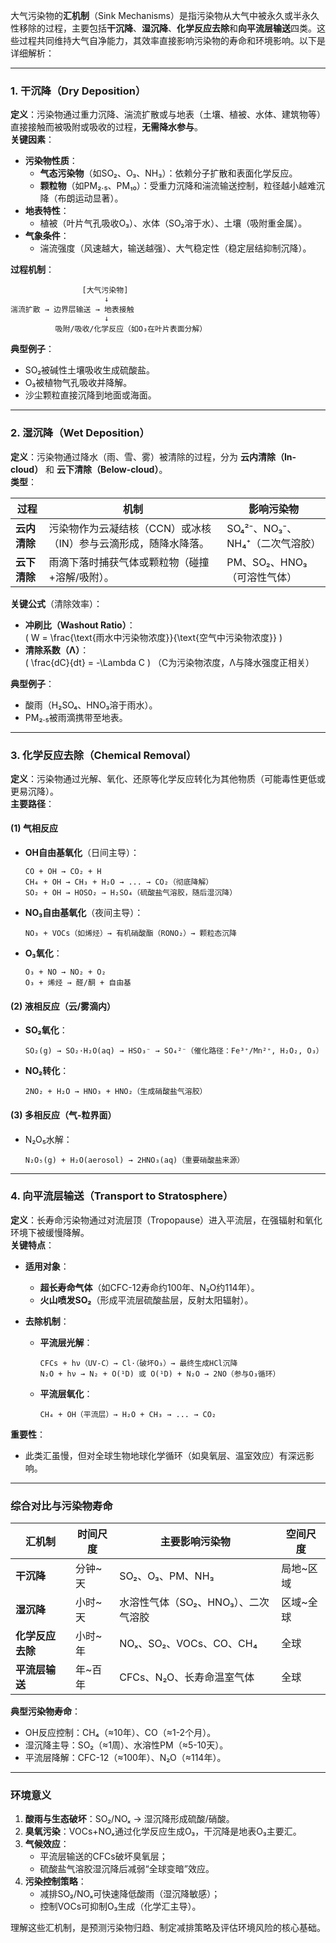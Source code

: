 大气污染物的**汇机制**（Sink Mechanisms）是指污染物从大气中被永久或半永久性移除的过程，主要包括**干沉降**、**湿沉降**、**化学反应去除**和**向平流层输送**四类。这些过程共同维持大气自净能力，其效率直接影响污染物的寿命和环境影响。以下是详细解析：

---

### **1. 干沉降（Dry Deposition）**

**定义**：污染物通过重力沉降、湍流扩散或与地表（土壤、植被、水体、建筑物等）直接接触而被吸附或吸收的过程，**无需降水参与**。  
**关键因素**：  

- **污染物性质**：  
  - **气态污染物**（如SO₂、O₃、NH₃）：依赖分子扩散和表面化学反应。  
  - **颗粒物**（如PM₂.₅、PM₁₀）：受重力沉降和湍流输送控制，粒径越小越难沉降（布朗运动显著）。  
- **地表特性**：  
  - 植被（叶片气孔吸收O₃）、水体（SO₂溶于水）、土壤（吸附重金属）。  
- **气象条件**：  
  - 湍流强度（风速越大，输送越强）、大气稳定性（稳定层结抑制沉降）。  

**过程机制**：  

```plaintext
                [大气污染物]
                     ↓
湍流扩散 → 边界层输送 → 地表接触
                     ↓
          吸附/吸收/化学反应（如O₃在叶片表面分解）
```

**典型例子**：  

- SO₂被碱性土壤吸收生成硫酸盐。  
- O₃被植物气孔吸收并降解。  
- 沙尘颗粒直接沉降到地面或海面。  

---

### **2. 湿沉降（Wet Deposition）**

**定义**：污染物通过降水（雨、雪、雾）被清除的过程，分为 **云内清除（In-cloud）** 和 **云下清除（Below-cloud）**。  
**类型**：  

| **过程**   | **机制**                             | **影响污染物**              |
| -------- | ---------------------------------- | ---------------------- |
| **云内清除** | 污染物作为云凝结核（CCN）或冰核（IN）参与云滴形成，随降水降落。 | SO₄²⁻、NO₃⁻、NH₄⁺（二次气溶胶） |
| **云下清除** | 雨滴下落时捕获气体或颗粒物（碰撞+溶解/吸附）。           | PM、SO₂、HNO₃（可溶性气体）     |

**关键公式**（清除效率）：  

- **冲刷比（Washout Ratio）**：  
  \( W = \frac{\text{雨水中污染物浓度}}{\text{空气中污染物浓度}} \)  
- **清除系数（Λ）**：  
  \( \frac{dC}{dt} = -\Lambda C \) （C为污染物浓度，Λ与降水强度正相关）  

**典型例子**：  

- 酸雨（H₂SO₄、HNO₃溶于雨水）。  
- PM₂.₅被雨滴携带至地表。  

---

### **3. 化学反应去除（Chemical Removal）**

**定义**：污染物通过光解、氧化、还原等化学反应转化为其他物质（可能毒性更低或更易沉降）。  
**主要路径**：  

#### **(1) 气相反应**

- **OH自由基氧化**（日间主导）：  
  
  ```plaintext
  CO + OH → CO₂ + H  
  CH₄ + OH → CH₃ + H₂O → ... → CO₂（彻底降解）  
  SO₂ + OH → HOSO₂ → H₂SO₄（硫酸盐气溶胶，随后湿沉降）  
  ```

- **NO₃自由基氧化**（夜间主导）：  
  
  ```plaintext
  NO₃ + VOCs（如烯烃）→ 有机硝酸酯（RONO₂）→ 颗粒态沉降  
  ```

- **O₃氧化**：  
  
  ```plaintext
  O₃ + NO → NO₂ + O₂  
  O₃ + 烯烃 → 醛/酮 + 自由基  
  ```

#### **(2) 液相反应（云/雾滴内）**

- **SO₂氧化**：  
  
  ```plaintext
  SO₂(g) → SO₂·H₂O(aq) → HSO₃⁻ → SO₄²⁻（催化路径：Fe³⁺/Mn²⁺, H₂O₂, O₃）  
  ```

- **NO₂转化**：  
  
  ```plaintext
  2NO₂ + H₂O → HNO₃ + HNO₂（生成硝酸盐气溶胶）  
  ```

#### **(3) 多相反应（气-粒界面）**

- N₂O₅水解：  
  
  ```plaintext
  N₂O₅(g) + H₂O(aerosol) → 2HNO₃(aq)（重要硝酸盐来源）  
  ```

---

### **4. 向平流层输送（Transport to Stratosphere）**

**定义**：长寿命污染物通过对流层顶（Tropopause）进入平流层，在强辐射和氧化环境下被缓慢降解。  
**关键特点**：  

- **适用对象**：  
  
  - **超长寿命气体**（如CFC-12寿命约100年、N₂O约114年）。  
  - **火山喷发SO₂**（形成平流层硫酸盐层，反射太阳辐射）。  

- **去除机制**：  
  
  - **平流层光解**：  
    
    ```plaintext
    CFCs + hν（UV-C）→ Cl·（破坏O₃）→ 最终生成HCl沉降  
    N₂O + hν → N₂ + O(¹D) 或 O(¹D) + N₂O → 2NO（参与O₃循环）  
    ```
  
  - **平流层氧化**：  
    
    ```plaintext
    CH₄ + OH（平流层）→ H₂O + CH₃ → ... → CO₂  
    ```

**重要性**：  

- 此类汇虽慢，但对全球生物地球化学循环（如臭氧层、温室效应）有深远影响。  

---

### **综合对比与污染物寿命**

| **汇机制**    | 时间尺度 | 主要影响污染物               | 空间尺度  |
| ---------- | ---- | --------------------- | ----- |
| **干沉降**    | 分钟~天 | SO₂、O₃、PM、NH₃         | 局地~区域 |
| **湿沉降**    | 小时~天 | 水溶性气体（SO₂、HNO₃）、二次气溶胶 | 区域~全球 |
| **化学反应去除** | 小时~年 | NOₓ、SO₂、VOCs、CO、CH₄   | 全球    |
| **平流层输送**  | 年~百年 | CFCs、N₂O、长寿命温室气体      | 全球    |

**典型污染物寿命**：  

- OH反应控制：CH₄（≈10年）、CO（≈1-2个月）。  
- 湿沉降主导：SO₂（≈1周）、水溶性PM（≈5-10天）。  
- 平流层降解：CFC-12（≈100年）、N₂O（≈114年）。  

---

### **环境意义**

1. **酸雨与生态破坏**：SO₂/NOₓ → 湿沉降形成硫酸/硝酸。  
2. **臭氧污染**：VOCs+NOₓ通过化学反应生成O₃，干沉降是地表O₃主要汇。  
3. **气候效应**：  
   - 平流层输送的CFCs破坏臭氧层；  
   - 硫酸盐气溶胶湿沉降后减弱“全球变暗”效应。  
4. **污染控制策略**：  
   - 减排SO₂/NOₓ可快速降低酸雨（湿沉降敏感）；  
   - 控制VOCs可抑制O₃生成（化学汇主导）。  

理解这些汇机制，是预测污染物归趋、制定减排策略及评估环境风险的核心基础。